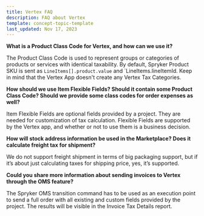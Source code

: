 ```yaml
---
title: Vertex FAQ
description: FAQ about Vertex 
template: concept-topic-template
last_updated: Nov 17, 2023
---
```


**What is a Product Class Code for Vertex, and how can we use it?**

The Product Class Code is used to represent groups or categories of products or services with identical taxability. By default, Spryker Product SKU is sent as `LineItems[].product.value` and `LineItems.lineItemId. Keep in mind that the Vertex App doesn't create any Vertex Tax Categories.


**How should we use Item Flexible Fields? Should it contain some Product Class Code? Should we provide some class codes for order expenses as well?**

​Item Flexible Fields are optional fields provided by a project. They are needed for customization of tax calculation. Flexible Fields are supported by the Vertex app, and whether or not to use them is a business decision.


**How will stock address information be used in the Marketplace? Does it calculate freight tax for shipment?**

We do not support freight shipment in terms of big packaging support, but if it’s about just calculating taxes for shipping price, yes, it’s supported.


**Could you share more information about sending invoices to Vertex through the OMS feature?**

The Spryker OMS transition command has to be used as an execution point to send a full order with all existing and custom fields provided by the project. The results will be visible in the Invoice Tax Details report.

